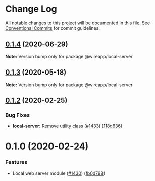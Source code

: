 # Change Log

All notable changes to this project will be documented in this file.
See [Conventional Commits](https://conventionalcommits.org) for commit guidelines.

## [0.1.4](https://github.com/wireapp/wire-desktop-packages/tree/master/packages/local-server/compare/@wireapp/local-server@0.1.3...@wireapp/local-server@0.1.4) (2020-06-29)

**Note:** Version bump only for package @wireapp/local-server





## [0.1.3](https://github.com/wireapp/wire-desktop-packages/tree/master/packages/local-server/compare/@wireapp/local-server@0.1.2...@wireapp/local-server@0.1.3) (2020-05-18)

**Note:** Version bump only for package @wireapp/local-server





## [0.1.2](https://github.com/wireapp/wire-desktop-packages/tree/master/packages/local-server/compare/@wireapp/local-server@0.1.0...@wireapp/local-server@0.1.2) (2020-02-25)


### Bug Fixes

* **local-server:** Remove utility class ([#1433](https://github.com/wireapp/wire-desktop-packages/tree/master/packages/local-server/issues/1433)) ([118d636](https://github.com/wireapp/wire-desktop-packages/tree/master/packages/local-server/commit/118d636))





# 0.1.0 (2020-02-24)


### Features

* Local web server module ([#1430](https://github.com/wireapp/wire-desktop-packages/tree/master/packages/local-server/issues/1430)) ([fb0d798](https://github.com/wireapp/wire-desktop-packages/tree/master/packages/local-server/commit/fb0d798))
